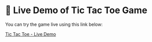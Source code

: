 # 🔗 Live Demo of Tic Tac Toe Game
You can try the game live using this link below:

[Tic Tac Toe - Live Demo](https://komalrathod27.github.io/Tic-Tac-Toe-Project-/)
